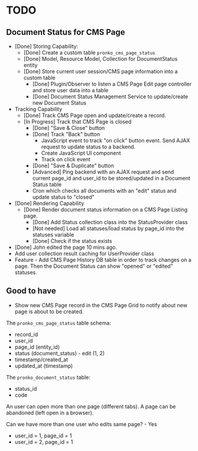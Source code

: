 # TODO

## Document Status for CMS Page
* [Done] Storing Capability:
  * [Done] Create a custom table `pronko_cms_page_status`
  * [Done] Model, Resource Model, Collection for DocumentStatus entity
  * [Done] Store current user session/CMS page information into a custom table
    * [Done] Plugin/Observer to listen a CMS Page Edit page controller and store user data into a table
    * [Done] Document Status Management Service to update/create new Document Status
* Tracking Capability
  * [Done] Track CMS Page open and update/create a record.
  * [In Progress] Track that CMS Page is closed
    * [Done] "Save & Close" button 
    * [Done] Track "Back" button
      * JavaScript event to track "on click" button event. Send AJAX request to update status to a backend.
      * Create JavaScript UI component
      * Track on click event
    * [Done] "Save & Duplicate" button
    * [Advanced] Ping backend with an AJAX request and send current page_id and user_id to be stored/updated in a Document Status table
    * Cron which checks all documents with an "edit" status and update status to "closed"
* [Done] Rendering Capability
  * [Done] Render document status information on a CMS Page Listing page.
    * [Done] Add Status collection class into the StatusProvider class
    * [Not needed] Load all statuses/load status by page_id into the statuses variable
    * [Done] Check if the status exists
* [Done] John edited the page 10 mins ago.
* Add user collection result caching for UserProvider class 
* Feature - Add CMS Page History DB table in order to track changes on a page. Then the Document Status can show "opened" or "edited" statuses. 

## Good to have
* Show new CMS Page record in the CMS Page Grid to notify about new page is about to be created.

 
The `pronko_cms_page_status` table schema:
* record_id 
* user_id
* page_id (entity_id)
* status (document_status) - edit (1, 2)
* timestamp/created_at
* updated_at (timestamp)

The `pronko_document_status` table:
* status_id
* code

An user can open more than one page (different tabs).
A page can be abandoned (left open in a browser).

Can we have more than one user who edits same page? - Yes
 - user_id = 1, page_id = 1
 - user_id = 2, page_id = 1